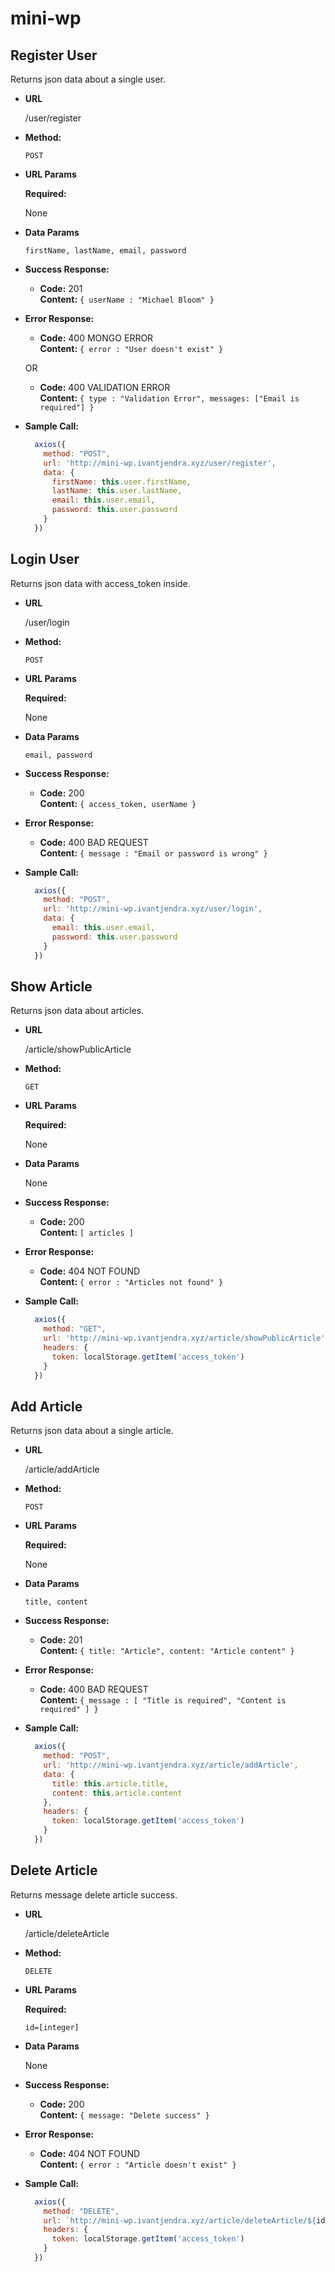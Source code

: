# mini-wp

**Register User**
----
  Returns json data about a single user.

* **URL**

  /user/register

* **Method:**

  `POST`
  
*  **URL Params**

   **Required:**
 
   None

* **Data Params**

  `firstName, lastName, email, password`

* **Success Response:**

  * **Code:** 201 <br />
    **Content:** `{ userName : "Michael Bloom" }`
 
* **Error Response:**

  * **Code:** 400 MONGO ERROR <br />
    **Content:** `{ error : "User doesn't exist" }`

  OR

  * **Code:** 400 VALIDATION ERROR <br />
    **Content:** `{ type : "Validation Error", messages: ["Email is required"] }`

* **Sample Call:**

  ```javascript
    axios({
      method: "POST",
      url: 'http://mini-wp.ivantjendra.xyz/user/register',
      data: {
        firstName: this.user.firstName,
        lastName: this.user.lastName,
        email: this.user.email,
        password: this.user.password
      }
    })
  ```

**Login User**
----
  Returns json data with access_token inside.

* **URL**

  /user/login

* **Method:**

  `POST`
  
*  **URL Params**

   **Required:**
 
   None

* **Data Params**

  `email, password`

* **Success Response:**

  * **Code:** 200 <br />
    **Content:** `{ access_token, userName }`
 
* **Error Response:**

  * **Code:** 400 BAD REQUEST <br />
    **Content:** `{ message : "Email or password is wrong" }`

* **Sample Call:**

  ```javascript
    axios({
      method: "POST",
      url: 'http://mini-wp.ivantjendra.xyz/user/login',
      data: {
        email: this.user.email,
        password: this.user.password
      }
    })
  ```

**Show Article**
----
  Returns json data about articles.

* **URL**

  /article/showPublicArticle

* **Method:**

  `GET`
  
*  **URL Params**

   **Required:**
 
   None

* **Data Params**

  None

* **Success Response:**

  * **Code:** 200 <br />
    **Content:** `[ articles ]`
 
* **Error Response:**

  * **Code:** 404 NOT FOUND <br />
    **Content:** `{ error : "Articles not found" }`


* **Sample Call:**

  ```javascript
    axios({
      method: "GET",
      url: 'http://mini-wp.ivantjendra.xyz/article/showPublicArticle',
      headers: {
        token: localStorage.getItem('access_token')
      }
    })
  ```

**Add Article**
----
  Returns json data about a single article.

* **URL**

  /article/addArticle

* **Method:**

  `POST`
  
*  **URL Params**

   **Required:**
 
   None

* **Data Params**

  `title, content`

* **Success Response:**

  * **Code:** 201 <br />
    **Content:** `{ title: "Article", content: "Article content" }`
 
* **Error Response:**

  * **Code:** 400 BAD REQUEST <br />
    **Content:** `{ message : [ "Title is required", "Content is required" ] }`

  
* **Sample Call:**

  ```javascript
    axios({
      method: "POST",
      url: 'http://mini-wp.ivantjendra.xyz/article/addArticle',
      data: {
        title: this.article.title,
        content: this.article.content
      },
      headers: {
        token: localStorage.getItem('access_token')
      }
    })
  ```

**Delete Article**
----
  Returns message delete article success.

* **URL**

  /article/deleteArticle

* **Method:**

  `DELETE`
  
*  **URL Params**

   **Required:**
 
   `id=[integer]`

* **Data Params**

  None

* **Success Response:**

  * **Code:** 200 <br />
    **Content:** `{ message: "Delete success" }`
 
* **Error Response:**

  * **Code:** 404 NOT FOUND <br />
    **Content:** `{ error : "Article doesn't exist" }`


* **Sample Call:**

  ```javascript
    axios({
      method: "DELETE",
      url: `http://mini-wp.ivantjendra.xyz/article/deleteArticle/${id}`,
      headers: {
        token: localStorage.getItem('access_token')
      }
    })
  ```